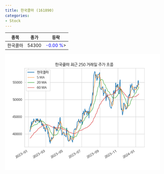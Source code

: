```yaml
---
title: 한국콜마 (161890)
categories:
- Stock
---
```


|종목|종가|등락|
|----|----|----|
|한국콜마|54300|<span style="color: blue">-0.00 %</span>>|

<!-- more -->

![161890](/assets/images/stock/161890.png)